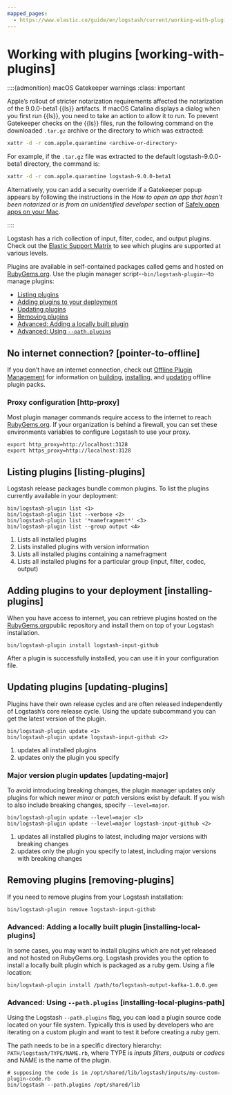 ```yaml
---
mapped_pages:
  - https://www.elastic.co/guide/en/logstash/current/working-with-plugins.html
---
```


# Working with plugins [working-with-plugins]

::::{admonition} macOS Gatekeeper warnings
:class: important

Apple’s rollout of stricter notarization requirements affected the notarization of the 9.0.0-beta1 {{ls}} artifacts. If macOS Catalina displays a dialog when you first run {{ls}}, you need to take an action to allow it to run. To prevent Gatekeeper checks on the {{ls}} files, run the following command on the downloaded `.tar.gz` archive or the directory to which was extracted:

```sh
xattr -d -r com.apple.quarantine <archive-or-directory>
```

For example, if the `.tar.gz` file was extracted to the default logstash-9.0.0-beta1 directory, the command is:

```sh
xattr -d -r com.apple.quarantine logstash-9.0.0-beta1
```

Alternatively, you can add a security override if a Gatekeeper popup appears by following the instructions in the *How to open an app that hasn’t been notarized or is from an unidentified developer* section of [Safely open apps on your Mac](https://support.apple.com/en-us/HT202491).

::::


Logstash has a rich collection of input, filter, codec, and output plugins. Check out the [Elastic Support Matrix](https://www.elastic.co/support/matrix#matrix_logstash_plugins) to see which plugins are supported at various levels.

Plugins are available in self-contained packages called gems and hosted on [RubyGems.org](https://rubygems.org/). Use the plugin manager script--`bin/logstash-plugin`--to manage plugins:

* [Listing plugins](#listing-plugins)
* [Adding plugins to your deployment](#installing-plugins)
* [Updating plugins](#updating-plugins)
* [Removing plugins](#removing-plugins)
* [Advanced: Adding a locally built plugin](#installing-local-plugins)
* [Advanced: Using `--path.plugins`](#installing-local-plugins-path)


## No internet connection? [pointer-to-offline]

If you don’t have an internet connection, check out [Offline Plugin Management](/reference/offline-plugins.md) for information on [building](/reference/offline-plugins.md#building-offline-packs), [installing](/reference/offline-plugins.md#installing-offline-packs), and [updating](/reference/offline-plugins.md#updating-offline-packs) offline plugin packs.


### Proxy configuration [http-proxy]

Most plugin manager commands require access to the internet to reach [RubyGems.org](https://rubygems.org). If your organization is behind a firewall, you can set these environments variables to configure Logstash to use your proxy.

```shell
export http_proxy=http://localhost:3128
export https_proxy=http://localhost:3128
```


## Listing plugins [listing-plugins]

Logstash release packages bundle common plugins. To list the plugins currently available in your deployment:

```shell
bin/logstash-plugin list <1>
bin/logstash-plugin list --verbose <2>
bin/logstash-plugin list '*namefragment*' <3>
bin/logstash-plugin list --group output <4>
```

1. Lists all installed plugins
2. Lists installed plugins with version information
3. Lists all installed plugins containing a namefragment
4. Lists all installed plugins for a particular group (input, filter, codec, output)



## Adding plugins to your deployment [installing-plugins]

When you have access to internet, you can retrieve plugins hosted on the [RubyGems.org](https://rubygems.org/)public repository and install them on top of your Logstash installation.

```shell
bin/logstash-plugin install logstash-input-github
```

After a plugin is successfully installed, you can use it in your configuration file.


## Updating plugins [updating-plugins]

Plugins have their own release cycles and are often released independently of Logstash’s core release cycle. Using the update subcommand you can get the latest version of the plugin.

```shell
bin/logstash-plugin update <1>
bin/logstash-plugin update logstash-input-github <2>
```

1. updates all installed plugins
2. updates only the plugin you specify



### Major version plugin updates [updating-major]

To avoid introducing breaking changes, the plugin manager updates only plugins for which newer *minor* or *patch* versions exist by default. If you wish to also include breaking changes, specify `--level=major`.

```shell
bin/logstash-plugin update --level=major <1>
bin/logstash-plugin update --level=major logstash-input-github <2>
```

1. updates all installed plugins to latest, including major versions with breaking changes
2. updates only the plugin you specify to latest, including major versions with breaking changes



## Removing plugins [removing-plugins]

If you need to remove plugins from your Logstash installation:

```shell
bin/logstash-plugin remove logstash-input-github
```


### Advanced: Adding a locally built plugin [installing-local-plugins]

In some cases, you may want to install plugins which are not yet released and not hosted on RubyGems.org. Logstash provides you the option to install a locally built plugin which is packaged as a ruby gem. Using a file location:

```shell
bin/logstash-plugin install /path/to/logstash-output-kafka-1.0.0.gem
```


### Advanced: Using `--path.plugins` [installing-local-plugins-path]

Using the Logstash `--path.plugins` flag, you can load a plugin source code located on your file system. Typically this is used by developers who are iterating on a custom plugin and want to test it before creating a ruby gem.

The path needs to be in a  specific directory hierarchy: `PATH/logstash/TYPE/NAME.rb`, where TYPE is *inputs* *filters*, *outputs* or *codecs* and NAME is the name of the plugin.

```shell
# supposing the code is in /opt/shared/lib/logstash/inputs/my-custom-plugin-code.rb
bin/logstash --path.plugins /opt/shared/lib
```






